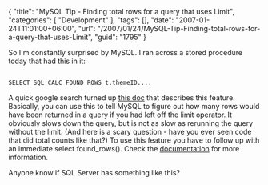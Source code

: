 {
	"title": "MySQL Tip - Finding total rows for a query that uses Limit",
	"categories": [
		"Development"
	],
	"tags": [],
	"date": "2007-01-24T11:01:00+06:00",
	"url": "/2007/01/24/MySQL-Tip-Finding-total-rows-for-a-query-that-uses-Limit",
	"guid": "1795"
}

So I'm constantly surprised by MySQL. I ran across a stored procedure today that had this in it:

<code>
SELECT SQL_CALC_FOUND_ROWS t.themeID....
</code>

A quick google search turned up <a href="http://dev.mysql.com/doc/refman/5.0/en/information-functions.html">this doc</a> that describes this feature. Basically, you can use this to tell MySQL to figure out how many rows would have been returned in a query if you had left off the limit operator. It obviously slows down the query, but is not as slow as rerunning the query without the limit. (And here is a scary question - have you ever seen code that did total counts like that?) To use this feature you have to follow up with an immediate select found_rows(). Check the <a href="http://dev.mysql.com/doc/refman/5.0/en/information-functions.html">documentation</a> for more information.

Anyone know if SQL Server has something like this?